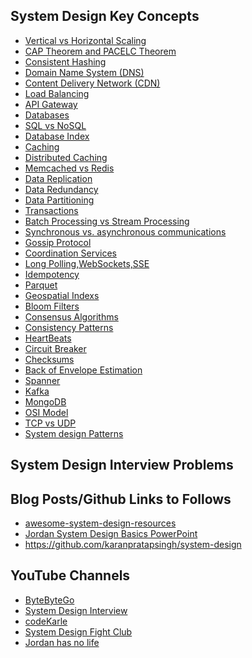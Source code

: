 ## System Design Key Concepts
- [Vertical vs Horizontal Scaling](https://newsletter.ashishps.com/p/system-design-vertical-vs-horizontal-scaling)
- [CAP Theorem and PACELC Theorem](https://github.com/ranchor/system-design/blob/main/basics/cap_theorem.md)
- [Consistent Hashing](https://github.com/ranchor/system-design/blob/main/basics/consistent_hashing.md)
- [Domain Name System (DNS)](https://github.com/ranchor/system-design/blob/main/basics/dns.md)
- [Content Delivery Network (CDN)](https://github.com/ranchor/system-design/blob/main/basics/cdn.md)
- [Load Balancing](https://github.com/ranchor/system-design/blob/main/basics/load_balancing.md)
- [API Gateway](https://github.com/ranchor/system-design/blob/main/basics/api_gateway.md)
- [Databases](https://newsletter.ashishps.com/p/15-types-of-databases)
- [SQL vs NoSQL](https://www.integrate.io/blog/the-sql-vs-nosql-difference/)
- [Database Index](https://newsletter.ashishps.com/p/a-detailed-guide-on-database-indexes)
- [Caching](https://github.com/ranchor/system-design/blob/main/basics/caching.md)
- [Distributed Caching](https://redis.com/glossary/distributed-caching/)
- [Memcached vs Redis](https://github.com/ranchor/system-design/blob/main/basics/redis_memcached.md)
- [Data Replication](https://redis.com/blog/what-is-data-replication/)
- [Data Redundancy](https://www.egnyte.com/guides/governance/data-redundancy)
- [Data Partitioning](https://github.com/ranchor/system-design/blob/main/basics/data_partitioning.md)
- [Transactions](https://github.com/ranchor/system-design/blob/main/basics/transactions.md)
- [Batch Processing vs Stream Processing](https://newsletter.ashishps.com/p/d9442268-03d8-4f55-a103-7a3d4fb54661)
- [Synchronous vs. asynchronous communications](https://newsletter.ashishps.com/p/aec1cebf-6060-45a7-8e00-47364ca70761)
- [Gossip Protocol](https://github.com/ranchor/system-design/blob/main/basics/gossip_protocol.md)
- [Coordination Services]()
- [Long Polling,WebSockets,SSE](https://github.com/ranchor/system-design/blob/main/basics/lp_ws_sse_wh.md)
- [Idempotency](https://blog.dreamfactory.com/what-is-idempotency/)
- [Parquet]()
- [Geospatial Indexs]()
- [Bloom Filters](https://www.enjoyalgorithms.com/blog/bloom-filter)
- [Consensus Algorithms](https://medium.com/@sourabhatta1819/consensus-in-distributed-system-ac79f8ba2b8c)
- [Consistency Patterns](https://systemdesign.one/consistency-patterns/)
- [HeartBeats](https://newsletter.ashishps.com/p/heartbeats-in-distributed-systems)
- [Circuit Breaker](https://medium.com/geekculture/design-patterns-for-microservices-circuit-breaker-pattern-276249ffab33)
- [Checksums](https://newsletter.ashishps.com/p/what-are-checksums)
- [Back of Envelope Estimation](https://github.com/ranchor/system-design/blob/main/basics/back_of_envelope_estimation.md)
- [Spanner]()
- [Kafka]()
- [MongoDB]()
- [OSI Model]()
- [TCP vs UDP]()
- [System design Patterns](https://github.com/ranchor/system-design/blob/main/basics/system_design_patterns.md)

## System Design Interview Problems
## Blog Posts/Github Links to Follows
- [awesome-system-design-resources](https://github.com/ashishps1/awesome-system-design-resources/blob/main/README.md)
- [Jordan System Design Basics PowerPoint](https://drive.google.com/drive/folders/1ChodcbMZ4KqS9WP9gin4sLVdCsgD3uoE)
- https://github.com/karanpratapsingh/system-design
## YouTube Channels
- [ByteByteGo](https://www.youtube.com/@ByteByteGo)
- [System Design Interview](https://www.youtube.com/@SystemDesignInterview)
- [codeKarle](https://www.youtube.com/@codeKarle)
- [System Design Fight Club](https://www.youtube.com/@SDFC)
- [Jordan has no life](https://www.youtube.com/@jordanhasnolife5163/playlists)